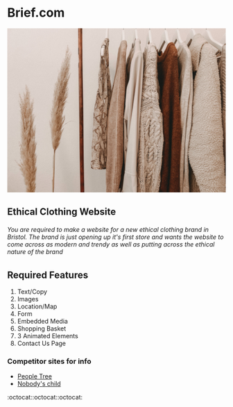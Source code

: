# Brief.com
![clothes](images/image.jpg)
## Ethical Clothing Website

###### You are required to make a website for a new ethical clothing brand in Bristol. The brand is just opening up it's first store and wants the website to come across as modern and trendy as well as putting across the ethical nature of the brand

## Required Features

1. Text/Copy
2. Images
3. Location/Map
4. Form
5. Embedded Media
6. Shopping Basket
7. 3 Animated Elements
8. Contact Us Page


### Competitor sites for info
* [People Tree](https://www.peopletree.co.uk/)
* [Nobody's child](https://www.nobodyschild.com/)

:octocat::octocat::octocat: